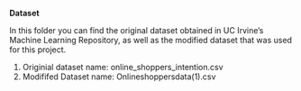 **Dataset**

In this folder you can find the original dataset obtained in UC Irvine’s Machine Learning Repository, as well as the modified dataset that was used for this project.

1) Originial dataset name: online_shoppers_intention.csv
2) Modififed Dataset name: Onlineshoppersdata(1).csv
